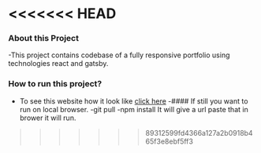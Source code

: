 <<<<<<< HEAD
=======
### About this Project
-This project contains codebase of a fully responsive portfolio using technologies react and gatsby.

### How to run this project?
- To see this website how it look like <a href = "https://mahipal.vercel.app/">click here</a>
-#### If still you want to run on local browser. 
-git pull
-npm install
It will give a url paste that in brower it will run.
>>>>>>> 89312599fd4366a127a2b0918b465f3e8ebf5ff3

